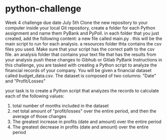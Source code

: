 # python-challenge
Week 4 challenge due date July 5th
Clone the new repository to your computer 
inside your local Git repository, create a folder for each Python assignment and name them PyBank and PyPoll.
in each folder that you just created, add the following content:
a new file called main.py  .  this will be the main script to run for each analysis.
a resources folder thta contains the csv files you used.  Make sure that your script has the correct path to the csv file.
an analysis folder that contains your text file that has the results from your analysis 
push these changes to Gibhub or Gitlab
PyBank Instructions
in this challenge, you are tasked with creating a Python script to analyze the financial records of your company.  You will be given a financial dataset called budget_data.csv.  The dataset is composed of two columns: "Date" and "Profit/Losses"

your task is to create a Python script that analyzes the records to calculate each of the following values:
1. total number of months included in the dataset
2. net total amount of "profit/losses" over the entire period, and then the average of those changes
3. The greatest increase in profits (date and amount) over the entire period
4. The greatest decrease in profits (date and amount) over the entire period 
